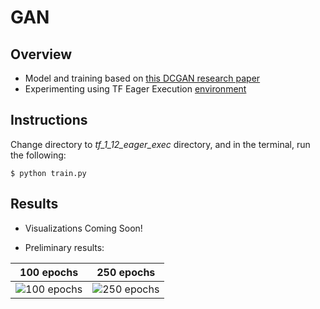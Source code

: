 # GAN
## Overview
* Model and training based on [this DCGAN research paper](https://arxiv.org/pdf/1511.06434.pdf) 
* Experimenting using TF Eager Execution [environment](https://github.com/mikepatel/GAN-MNIST/tree/master/tf_1_12_eager_exec)

## Instructions
Change directory to *tf_1_12_eager_exec* directory, and in the terminal, run the following:
```
$ python train.py
```

## Results
* Visualizations Coming Soon!

* Preliminary results:

| 100 epochs  | 250 epochs  |
:------------:|:------------:
![100 epochs](https://github.com/mikepatel/GAN-MNIST/blob/master/tf_1_12_eager_exec/Results/20-08-2019_18-40-09/dcgan.gif) | ![250 epochs](https://github.com/mikepatel/GAN-MNIST/blob/master/tf_1_12_eager_exec/Results/22-08-2019_16-47-01/dcgan.gif)

